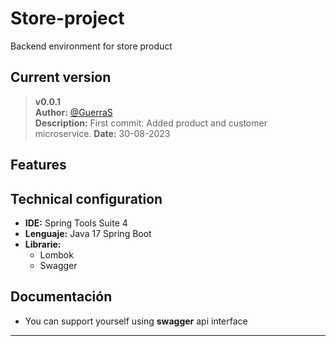 # Store-project
Backend environment for store product

## Current version
>__v0.0.1__  
__Author:__ [@GuerraS](https://github.com/GuerraS)  
__Description:__ First commit: Added product and customer microservice.
__Date:__ 30-08-2023 

## Features

## Technical configuration

- __IDE:__ Spring Tools Suite 4
- __Lenguaje:__ Java 17 Spring Boot
- __Librarie:__ 
    - Lombok
    - Swagger
## Documentación
- You can support yourself using __swagger__ api interface
-------------
